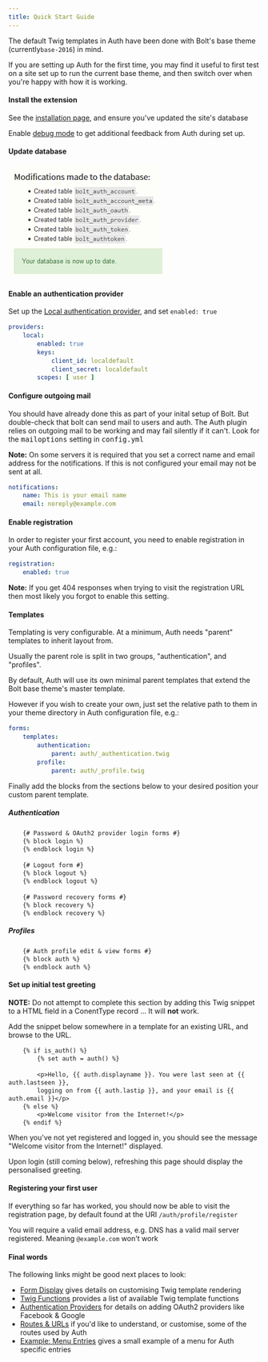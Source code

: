 ```yaml
---
title: Quick Start Guide
---
```


The default Twig templates in Auth have been done with Bolt's base theme
(currently`base-2016`) in mind. 

If you are setting up Auth for the first time, you may find it useful to 
first test on a site set up to run the current base theme, and then switch over
when you're happy with how it is working.

#### Install the extension
 
See the [installation page](installation.md), and ensure you've updated the site's database 

Enable [debug mode](debugging.md) to get additional feedback from Auth during
set up.

#### Update database

![Database update success](img/install-post-database-2.png)


#### Enable an authentication provider

Set up the [Local authentication provider](authentication-providers.md), and set `enabled: true`

```yaml
providers:
    local:
        enabled: true
        keys:
            client_id: localdefault
            client_secret: localdefault
        scopes: [ user ]
```


#### Configure outgoing mail

You should have already done this as part of your inital setup of Bolt.  But
double-check that bolt can send mail to users and auth.  The Auth plugin
relies on outgoing mail to be working and may fail silently if it can't.  Look
for the <tt>mailoptions</tt> setting in <tt>config.yml</tt>

**Note:** On some servers it is required that you set a correct name and email 
address for the notifications. If this is not configured your email may not be
sent at all.

```yaml
notifications:
    name: This is your email name
    email: noreply@example.com
```

#### Enable registration

In order to register your first account, you need to enable registration in 
your Auth configuration file, e.g.:

```yaml
registration:
    enabled: true
```

**Note:** If you get 404 responses when trying to visit the registration URL
then most likely you forgot to enable this setting.


#### Templates

Templating is very configurable. At a minimum, Auth needs "parent"
templates to inherit layout from.  

Usually the parent role is split in two groups, "authentication", and "profiles".

By default, Auth will use its own minimal parent templates that extend the
Bolt base theme's master template.

However if you wish to create your own, just set the relative path to them in
your theme directory in Auth configuration file, e.g.:

```yaml
forms:
    templates:
        authentication:
            parent: auth/_authentication.twig
        profile:
            parent: auth/_profile.twig
```

Finally add the blocks from the sections below to your desired position your
custom parent template.


##### Authentication

```twig
    {# Password & OAuth2 provider login forms #}
    {% block login %}
    {% endblock login %}

    {# Logout form #}
    {% block logout %}
    {% endblock logout %}

    {# Password recovery forms #}
    {% block recovery %}
    {% endblock recovery %}
```


##### Profiles

```twig
    {# Auth profile edit & view forms #}
    {% block auth %}
    {% endblock auth %}
```


#### Set up initial test greeting

**NOTE:** Do not attempt to complete this section by adding this Twig snippet
to a HTML field in a ConentType record … It will **not** work.

Add the snippet below somewhere in a template for an existing URL, and browse to the URL. 

```twig
    {% if is_auth() %}
        {% set auth = auth() %}

        <p>Hello, {{ auth.displayname }}. You were last seen at {{ auth.lastseen }},
        logging on from {{ auth.lastip }}, and your email is {{ auth.email }}</p>
    {% else %}
        <p>Welcome visitor from the Internet!</p>
    {% endif %}
```

When you've not yet registered and logged in, you should see the message 
"Welcome visitor from the Internet!" displayed. 

Upon login (still coming below), refreshing this page should display the
personalised greeting.


#### Registering your first user

If everything so far has worked, you should now be able to visit the
registration page, by default found at the URI `/auth/profile/register`

You will require a valid email address, e.g. DNS has a valid mail server 
registered. Meaning `@example.com` won't work


#### Final words

The following links might be good next places to look: 

* [Form Display](form-display.md) gives details on customising Twig template rendering 
* [Twig Functions](twig-functions.md) provides a list of available Twig template functions
* [Authentication Providers](authentication-providers.md) for details on adding OAuth2 providers like Facebook & Google
* [Routes & URLs](routes-urls.md) if you'd like to understand, or customise, some of the routes used by Auth
* [Example: Menu Entries](Examples/menu.md) gives a small example of a menu for Auth specific entries 
